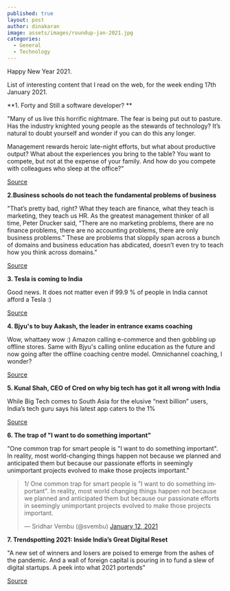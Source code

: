 ```yaml
---
published: true
layout: post
author: dinakaran
image: assets/images/roundup-jan-2021.jpg
categories:
  - General
  - Technology
---
```

Happy New Year 2021. 

List of interesting content that I read on the web, for the week ending 17th January 2021. 

**1. Forty and Still a software developer? **

"Many of us live this horrific nightmare. The fear is being put out to pasture. Has the industry knighted young people as the stewards of technology? It’s natural to doubt yourself and wonder if you can do this any longer.

Management rewards heroic late-night efforts, but what about productive output? What about the experiences you bring to the table?
You want to compete, but not at the expense of your family. And how do you compete with colleagues who sleep at the office?"

[Source](https://medium.com/better-programming/forty-and-still-a-software-developer-741167da15e4) 

**2.Business schools do not teach the fundamental problems of business**

"That’s pretty bad, right? What they teach are finance, what they teach is marketing, they teach us HR. As the greatest management thinker of all time, Peter Drucker said, “There are no marketing problems, there are no finance problems, there are no accounting problems, there are only business problems.” These are problems that sloppily span across a bunch of domains and business education has abdicated, doesn’t even try to teach how you think across domains."

[Source](https://fs.blog/knowledge-project/roger-martin/)

**3. Tesla is coming to India**

Good news. It does not matter even if 99.9 % of people in India cannot afford a Tesla :) 

[Source](https://www.livemint.com/companies/news/elon-musk-s-tesla-opens-india-entity-in-bengaluru-names-three-directors-11610464180051.html)

**4. Bjyu's to buy Aakash, the leader in entrance exams coaching**

Wow, whattaey wow :) Amazon calling e-commerce and then gobbling up offline stores. Same with Bjyu's calling online education as the future and now going after the offline coaching centre model. Omnichannel coaching, I wonder? 

[Source](https://theprint.in/india/byjus-to-buy-medical-engineering-entrance-coaching-leader-aakash-in-1-billion-mega-deal/584286/)

**5. Kunal Shah, CEO of Cred on why big tech has got it all wrong with India** 

While Big Tech comes to South Asia for the elusive “next billion” users, India’s tech guru says his latest app caters to the 1%

[Source](https://restofworld.org/2021/india-according-to-kunal-shah/)

**6. The trap of "I want to do something important"**

"One common trap for smart people is "I want to do something important". In reality, most world-changing things happen not because we planned and anticipated them but because our passionate efforts in seemingly unimportant projects evolved to make those projects important."


<blockquote class="twitter-tweet"><p lang="en" dir="ltr">1/ One common trap for smart people is &quot;I want to do something important&quot;. In reality, most world changing things happen not because we planned and anticipated them but because our passionate efforts in seemingly unimportant projects evolved to make those projects important.</p>&mdash; Sridhar Vembu (@svembu) <a href="https://twitter.com/svembu/status/1348841472058003458?ref_src=twsrc%5Etfw">January 12, 2021</a></blockquote> <script async src="https://platform.twitter.com/widgets.js" charset="utf-8"></script>

**7. Trendspotting 2021: Inside India’s Great Digital Reset**

"A new set of winners and losers are poised to emerge from the ashes of the pandemic. And a wall of foreign capital is pouring in to fund a slew of digital startups. A peek into what 2021 portends"

[Source](https://www.foundingfuel.com/article/trendspotting-2021-inside-indias-great-digital-reset/)
